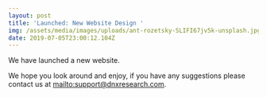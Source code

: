 ```yaml
---
layout: post
title: 'Launched: New Website Design '
img: /assets/media/images/uploads/ant-rozetsky-SLIFI67jv5k-unsplash.jpg
date: 2019-07-05T23:00:12.104Z
---
```

We have launched a new website. 

We hope you look around and enjoy, if you have any suggestions please contact us at <mailto:support@dnxresearch.com>.
